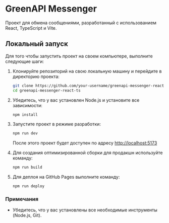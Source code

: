 # GreenAPI Messenger

Проект для обмена сообщениями, разработанный с использованием React, TypeScript и Vite.

## Локальный запуск

Для того чтобы запустить проект на своем компьютере, выполните следующие шаги:

1. Клонируйте репозиторий на свою локальную машину и перейдите в директорию проекта:

    ```bash
    git clone https://github.com/your-username/greenapi-messenger-react-ts.git
    cd greenapi-messenger-react-ts
    ```

2. Убедитесь, что у вас установлен Node.js и установите все зависимости:

    ```bash
    npm install
    ```

3. Запустите проект в режиме разработки:

    ```bash
    npm run dev
    ```

   После этого проект будет доступен по адресу [http://localhost:5173](http://localhost:5173)

4. Для создания оптимизированной сборки для продакшн используйте команду:

    ```bash
    npm run build
    ```

5. Для деплоя на GitHub Pages выполните команду:

    ```bash
    npm run deploy
    ```

### Примечания

- Убедитесь, что у вас установлены все необходимые инструменты (Node.js, Git).
